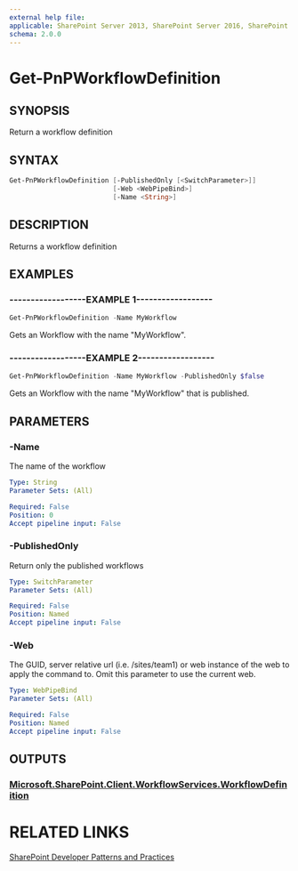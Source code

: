 ```yaml
---
external help file:
applicable: SharePoint Server 2013, SharePoint Server 2016, SharePoint Online
schema: 2.0.0
---
```

# Get-PnPWorkflowDefinition

## SYNOPSIS
Return a workflow definition

## SYNTAX 

```powershell
Get-PnPWorkflowDefinition [-PublishedOnly [<SwitchParameter>]]
                          [-Web <WebPipeBind>]
                          [-Name <String>]
```

## DESCRIPTION
Returns a workflow definition

## EXAMPLES

### ------------------EXAMPLE 1------------------
```powershell
Get-PnPWorkflowDefinition -Name MyWorkflow
```

Gets an Workflow with the name "MyWorkflow".

### ------------------EXAMPLE 2------------------
```powershell
Get-PnPWorkflowDefinition -Name MyWorkflow -PublishedOnly $false
```

Gets an Workflow with the name "MyWorkflow" that is published.

## PARAMETERS

### -Name
The name of the workflow

```yaml
Type: String
Parameter Sets: (All)

Required: False
Position: 0
Accept pipeline input: False
```

### -PublishedOnly
Return only the published workflows

```yaml
Type: SwitchParameter
Parameter Sets: (All)

Required: False
Position: Named
Accept pipeline input: False
```

### -Web
The GUID, server relative url (i.e. /sites/team1) or web instance of the web to apply the command to. Omit this parameter to use the current web.

```yaml
Type: WebPipeBind
Parameter Sets: (All)

Required: False
Position: Named
Accept pipeline input: False
```

## OUTPUTS

### [Microsoft.SharePoint.Client.WorkflowServices.WorkflowDefinition](https://msdn.microsoft.com/en-us/library/microsoft.sharepoint.client.workflowservices.workflowdefinition.aspx)

# RELATED LINKS

[SharePoint Developer Patterns and Practices](http://aka.ms/sppnp)